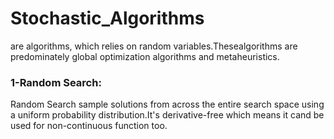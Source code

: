 # Stochastic_Algorithms 
 are algorithms, which relies on random variables.Thesealgorithms are predominately global optimization
 algorithms and metaheuristics.
 
 ### 1-Random Search:
 
 Random Search sample solutions from across the entire search space using a uniform probability distribution.It's derivative-free
 which means it cand be used for non-continuous function too.
 
